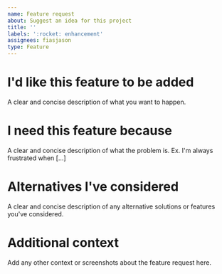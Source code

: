 ```yaml
---
name: Feature request
about: Suggest an idea for this project
title: ''
labels: ':rocket: enhancement'
assignees: fiasjason
type: Feature
---
```


# I'd like this feature to be added
A clear and concise description of what you want to happen.

# I need this feature because
A clear and concise description of what the problem is. Ex. I'm always frustrated when [...]

# Alternatives I've considered
A clear and concise description of any alternative solutions or features you've considered.

# Additional context
Add any other context or screenshots about the feature request here.
